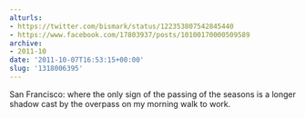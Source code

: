 ```yaml
---
alturls:
- https://twitter.com/bismark/status/122353807542845440
- https://www.facebook.com/17803937/posts/10100170000509589
archive:
- 2011-10
date: '2011-10-07T16:53:15+00:00'
slug: '1318006395'
---
```


San Francisco: where the only sign of the passing of the seasons is a longer shadow cast by the overpass on my morning walk to work.

